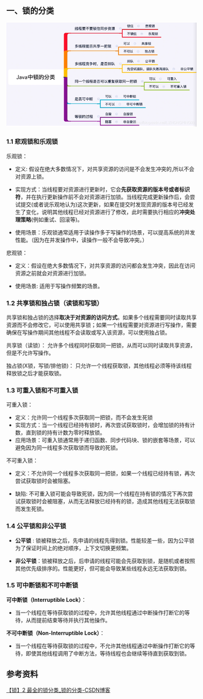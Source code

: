 ## 一、锁的分类

![在这里插入图片描述](images/20210222235152909.png)



### 1.1 悲观锁和乐观锁

乐观锁：

- 定义: 假设在绝大多数情况下，对共享资源的访问是不会发生冲突的,所以不会对资源上锁。

- 实现方式：当线程要对资源进行更新时，它会**先获取资源的版本号或者标识符**，并在执行更新操作前不会对资源进行加锁。当线程完成更新操作后，会尝试提交(或者说乐观地认为)这次更新，如果在提交时发现资源的版本号已经发生了变化，说明其他线程已经对资源进行了修改，此时需要执行相应的**冲突处理策略**(例如重试、回滚等)。
- 使用场景：乐观锁通常适用于读操作多于写操作的场景，可以提高系统的并发性能。（因为在并发操作中，读操作一般不会导致冲突。）

悲观锁：

- 定义：假设在绝大多数情况下，对共享资源的访问都会发生冲突，因此在访问资源之前就会对资源进行加锁。

- 使用场景: 适用于写操作频繁的场景。

  

### 1.2 共享锁和独占锁（读锁和写锁）

共享锁和独占锁的选择**取决于对资源的访问方式**。如果多个线程需要同时读取共享资源而不会修改它，可以使用共享锁；如果一个线程需要对资源进行写操作，需要确保在写操作期间其他线程不会读取或写入该资源，可以使用独占锁。

共享锁（读锁）： 允许多个线程同时获取同一把锁，从而可以同时读取共享资源，但是不允许写操作。

独占锁(X锁，写锁/排他锁)： 只允许一个线程获取锁，其他线程必须等待该线程释放锁之后才能获取锁。



### 1.3 可重入锁和不可重入锁

可重入锁：

- 定义：允许同一个线程多次获取同一把锁，而不会发生死锁
- 实现方式：当一个线程已经持有锁时，再次尝试获取锁时，会增加锁的持有计数，直到锁的持有计数为零时释放锁。
- 应用场景：可重入锁通常用于递归函数、同步代码块、锁的嵌套等场景，可以避免因为同一线程多次获取锁而导致的死锁。

不可重入锁：

- 定义：不允许同一个线程多次获取同一把锁，如果一个线程已经持有锁，再次尝试获取锁时会被阻塞。

- 缺陷:  不可重入锁可能会导致死锁，因为同一个线程在持有锁的情况下再次尝试获取锁时会被阻塞，从而无法释放已经持有的锁，造成其他线程无法获取锁而发生死锁。

  

### 1.4 公平锁和非公平锁

- **公平锁** : 锁被释放之后，先申请的线程先得到锁。性能较差一些，因为公平锁为了保证时间上的绝对顺序，上下文切换更频繁。

- **非公平锁**：锁被释放之后，后申请的线程可能会先获取到锁，是随机或者按照其他优先级排序的。性能更好，但可能会导致某些线程永远无法获取到锁。



###  1.5 可中断锁和不可中断锁

**可中断锁（Interruptible Lock）**：

- 当一个线程在等待获取锁的过程中，允许其他线程通过中断操作打断它的等待，从而提前结束等待并执行其他操作。

**不可中断锁（Non-Interruptible Lock）**：

- 当一个线程在等待获取锁的过程中，不允许其他线程通过中断操作打断它的等待，即使其他线程调用了中断方法，等待线程也会继续等待直到获取到锁。



## 参考资料

[【锁】2 最全的锁分类_锁的分类-CSDN博客](https://blog.csdn.net/LIZHONGPING00/article/details/113963573)